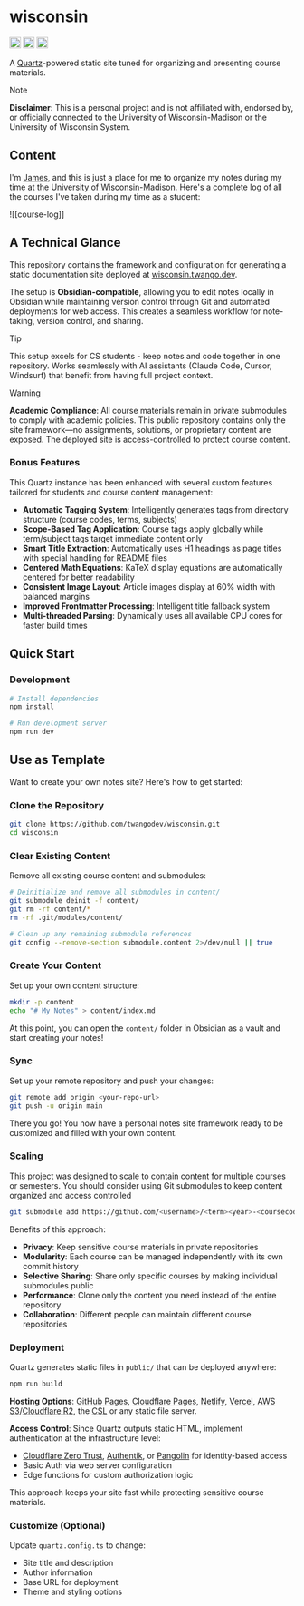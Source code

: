 # wisconsin

<div class="badges">
    <img src="https://img.shields.io/badge/Obsidian-compatible-7C3AED?logo=obsidian" alt="Obsidian Badge" height="20">
    <img src="https://img.shields.io/github/actions/workflow/status/twangodev/wisconsin/build-and-deploy.yaml" alt="GitHub Actions Workflow Status" height="20">
    <img src="https://img.shields.io/github/license/twangodev/wisconsin" alt="GitHub License" height="20">
</div>

<p>
    A <a href="https://quartz.jzhao.xyz">Quartz</a>-powered static site tuned for organizing and presenting course materials.
</p>

> [!NOTE]
> **Disclaimer**: This is a personal project and is not affiliated with, endorsed by, or officially connected to the University of Wisconsin-Madison or the University of Wisconsin System.

## Content

I'm [James](https://twango.dev), and this is just a place for me to organize my notes during my time at the [University of Wisconsin-Madison](https://wisc.edu). Here's a complete log of all the courses I've taken during my time as a student:

![[course-log]]

## A Technical Glance

This repository contains the framework and configuration for generating a static documentation site deployed
at [wisconsin.twango.dev](https://wisconsin.twango.dev).

The setup is **Obsidian-compatible**, allowing you to edit notes locally in Obsidian while maintaining version control
through Git and automated deployments for web access. This creates a seamless workflow for note-taking, version control,
and sharing.

> [!TIP]
> This setup excels for CS students - keep notes and code together in one repository. Works seamlessly with AI assistants (Claude Code, Cursor, Windsurf) that benefit from having full project context.

> [!WARNING]
> **Academic Compliance**: All course materials remain in private submodules to comply with academic policies. This
> public repository contains only the site framework—no assignments, solutions, or proprietary content are exposed. The
> deployed site is access-controlled to protect course content.

### Bonus Features

This Quartz instance has been enhanced with several custom features tailored for students and course content management:

- **Automatic Tagging System**: Intelligently generates tags from directory structure (course codes, terms, subjects)
- **Scope-Based Tag Application**: Course tags apply globally while term/subject tags target immediate content only
- **Smart Title Extraction**: Automatically uses H1 headings as page titles with special handling for README files
- **Centered Math Equations**: KaTeX display equations are automatically centered for better readability
- **Consistent Image Layout**: Article images display at 60% width with balanced margins
- **Improved Frontmatter Processing**: Intelligent title fallback system
- **Multi-threaded Parsing**: Dynamically uses all available CPU cores for faster build times

## Quick Start

### Development

```bash
# Install dependencies
npm install

# Run development server
npm run dev
```

## Use as Template

Want to create your own notes site? Here's how to get started:

### Clone the Repository

```bash
git clone https://github.com/twangodev/wisconsin.git
cd wisconsin
```

### Clear Existing Content

Remove all existing course content and submodules:

```bash
# Deinitialize and remove all submodules in content/
git submodule deinit -f content/
git rm -rf content/*
rm -rf .git/modules/content/

# Clean up any remaining submodule references
git config --remove-section submodule.content 2>/dev/null || true
```

### Create Your Content

Set up your own content structure:

```bash
mkdir -p content
echo "# My Notes" > content/index.md
```

At this point, you can open the `content/` folder in Obsidian as a vault and start creating your notes!

### Sync

Set up your remote repository and push your changes:

```bash
git remote add origin <your-repo-url>
git push -u origin main
```

There you go! You now have a personal notes site framework ready to be customized and filled with your own content.

### Scaling

This project was designed to scale to contain content for multiple courses or semesters. You should consider using Git submodules to keep content organized and access controlled

```bash
git submodule add https://github.com/<username>/<term><year>-<coursecode>.git content/some-identifier
```

Benefits of this approach:
- **Privacy**: Keep sensitive course materials in private repositories
- **Modularity**: Each course can be managed independently with its own commit history
- **Selective Sharing**: Share only specific courses by making individual submodules public
- **Performance**: Clone only the content you need instead of the entire repository
- **Collaboration**: Different people can maintain different course repositories

### Deployment

Quartz generates static files in `public/` that can be deployed anywhere:

```bash
npm run build
```

**Hosting Options**: [GitHub Pages](https://pages.github.com/), [Cloudflare Pages](https://pages.cloudflare.com/), [Netlify](https://www.netlify.com/), [Vercel](https://vercel.com/), [AWS S3](https://aws.amazon.com/s3/)/[Cloudflare R2](https://www.cloudflare.com/developer-platform/r2/), the [CSL](https://csl.cs.wisc.edu/) or any static file server.

**Access Control**: Since Quartz outputs static HTML, implement authentication at the infrastructure level:
- [Cloudflare Zero Trust](https://www.cloudflare.com/zero-trust/), [Authentik](https://goauthentik.io/), or [Pangolin](https://digpangolin.com/) for identity-based access
- Basic Auth via web server configuration
- Edge functions for custom authorization logic

This approach keeps your site fast while protecting sensitive course materials.

### Customize (Optional)

Update `quartz.config.ts` to change:
- Site title and description
- Author information
- Base URL for deployment
- Theme and styling options
